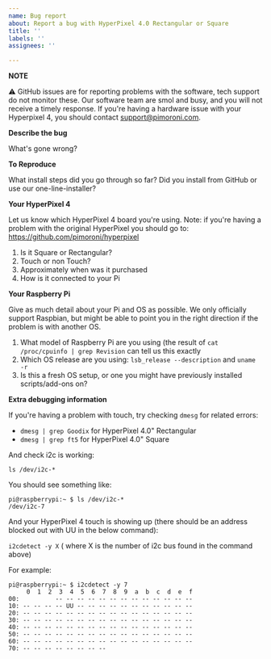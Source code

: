```yaml
---
name: Bug report
about: Report a bug with HyperPixel 4.0 Rectangular or Square
title: ''
labels: ''
assignees: ''

---
```


**NOTE**

:warning: GitHub issues are for reporting problems with the software, tech support do not monitor these.
Our software team are smol and busy, and you will not receive a timely response.
If you're having a hardware issue with your Hyperpixel 4, you should contact support@pimoroni.com.

**Describe the bug**

What's gone wrong?

**To Reproduce**

What install steps did you go through so far? Did you install from GitHub or use our one-line-installer?

**Your HyperPixel 4**

Let us know which HyperPixel 4 board you're using. Note: if you're having a problem with the original HyperPixel you should go to: https://github.com/pimoroni/hyperpixel

1. Is it Square or Rectangular?
2. Touch or non Touch?
3. Approximately when was it purchased
4. How is it connected to your Pi

**Your Raspberry Pi**

Give as much detail about your Pi and OS as possible. We only officially support Raspbian, but might be able to point you in the right direction if the problem is with another OS.

1. What model of Raspberry Pi are you using (the result of `cat /proc/cpuinfo | grep Revision` can tell us this exactly
2. Which OS release are you using: `lsb_release --description` and `uname -r`
3. Is this a fresh OS setup, or one you might have previously installed scripts/add-ons on?

**Extra debugging information**

If you're having a problem with touch, try checking `dmesg` for related errors:

* `dmesg | grep Goodix` for HyperPixel 4.0" Rectangular
* `dmesg | grep ft5` for HyperPixel 4.0" Square

And check i2c is working:

`ls /dev/i2c-*`

You should see something like:

```text
pi@raspberrypi:~ $ ls /dev/i2c-*
/dev/i2c-7
```

And your HyperPixel 4 touch is showing up (there should be an address blocked out with UU in the below command):

`i2cdetect -y X` ( where X is the number of i2c bus found in the command above)

For example:

```text
pi@raspberrypi:~ $ i2cdetect -y 7
     0  1  2  3  4  5  6  7  8  9  a  b  c  d  e  f
00:          -- -- -- -- -- -- -- -- -- -- -- -- --
10: -- -- -- -- UU -- -- -- -- -- -- -- -- -- -- --
20: -- -- -- -- -- -- -- -- -- -- -- -- -- -- -- --
30: -- -- -- -- -- -- -- -- -- -- -- -- -- -- -- --
40: -- -- -- -- -- -- -- -- -- -- -- -- -- -- -- --
50: -- -- -- -- -- -- -- -- -- -- -- -- -- -- -- --
60: -- -- -- -- -- -- -- -- -- -- -- -- -- -- -- --
70: -- -- -- -- -- -- -- --
```
